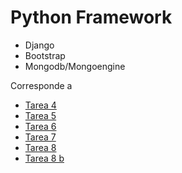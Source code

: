 # Python Framework

+ Django
+ Bootstrap
+ Mongodb/Mongoengine

Corresponde a
 
- [Tarea 4](https://github.com/mmaguero/MII-SSBW16-17/blob/master/Tarea_4.html)
- [Tarea 5](https://github.com/mmaguero/MII-SSBW16-17/blob/master/Tarea_5.html)
- [Tarea 6](https://github.com/mmaguero/MII-SSBW16-17/blob/master/Tarea_6.html)
- [Tarea 7](https://github.com/mmaguero/MII-SSBW16-17/blob/master/Tarea_7.html)
- [Tarea 8](https://github.com/mmaguero/MII-SSBW16-17/blob/master/Tarea_8.html)
- [Tarea 8 b](https://github.com/mmaguero/MII-SSBW16-17/blob/master/Tarea_8.b.html)
